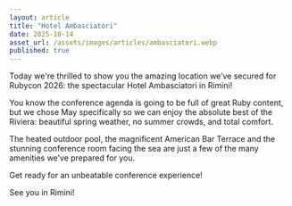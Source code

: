 ```yaml
---
layout: article
title: "Hotel Ambasciatori"
date: 2025-10-14
asset_url: /assets/images/articles/ambasciatori.webp
published: true
---
```


Today we're thrilled to show you the amazing location we’ve secured for Rubycon 2026: the spectacular Hotel Ambasciatori in Rimini!

You know the conference agenda is going to be full of great Ruby content, but we chose May specifically so we can enjoy the absolute best of the Riviera: beautiful spring weather, no summer crowds, and total comfort.

The heated outdoor pool, the magnificent American Bar Terrace and the stunning conference room facing the sea are just a few of the many amenities we’ve prepared for you.

Get ready for an unbeatable conference experience!

See you in Rimini!
